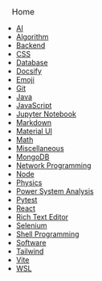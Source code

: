<div style="display:inline; padding-left: 15px; font-size: 16px;">
    <a href="https://markdown-notes-hpkg.onrender.com/#/?id=main" style="text-decoration: none; &:hover { text-decoration: underline }">Home</a>
</div>

* [AI](/topics/AI/)
* [Algorithm](/topics/Algorithm/)
* [Backend](/topics/Backend/)
* [CSS](/topics/CSS/)
* [Database](/topics/Database/)
* [Docsify](/topics/Docsify/)
* [Emoji](/topics/Emoji/)
* [Git](/topics/Git/)
* [Java](/topics/Java/)
* [JavaScript](/topics/JavaScript/)
* [Jupyter Notebook](/topics/Jupyter%20Notebook/)
* [Markdown](/topics/Markdown/)
* [Material UI](/topics/Material%20UI/)
* [Math](/topics/Math/)
* [Miscellaneous](/topics/Miscellaneous/)
* [MongoDB](/topics/MongoDB/)
* [Network Programming](/topics/Network%20Programming/)
* [Node](/topics/Node/)
* [Physics](/topics/Physics/)
* [Power System Analysis](/topics/Power%20System%20Analysis/)
* [Pytest](/topics/Pytest/)
* [React](/topics/React/)
* [Rich Text Editor](/topics/Rich%20Text%20Editor/)
* [Selenium](/topics/Selenium/)
* [Shell Programming](/topics/Shell%20Programming/)
* [Software](/topics/Software/)
* [Tailwind](/topics/Tailwind/)
* [Vite](/topics/Vite/)
* [WSL](/topics/WSL/)